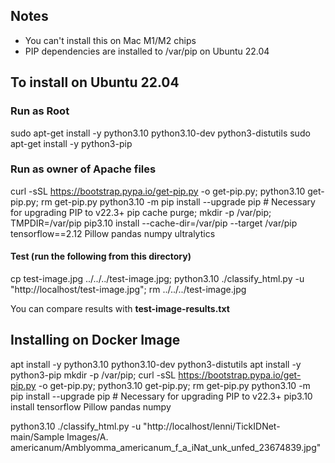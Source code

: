 ## Notes
* You can't install this on Mac M1/M2 chips
* PIP dependencies are installed to /var/pip on Ubuntu 22.04

## To install on Ubuntu 22.04
### Run as Root
sudo apt-get install -y python3.10 python3.10-dev python3-distutils
sudo apt-get install -y python3-pip

### Run as owner of Apache files
curl -sSL https://bootstrap.pypa.io/get-pip.py -o get-pip.py; python3.10 get-pip.py; rm get-pip.py
python3.10 -m pip install --upgrade pip # Necessary for upgrading PIP to v22.3+
pip cache purge; mkdir -p /var/pip; TMPDIR=/var/pip pip3.10 install --cache-dir=/var/pip --target /var/pip tensorflow==2.12 Pillow pandas numpy ultralytics

#### Test (run the following from this directory)
cp test-image.jpg ../../../test-image.jpg; python3.10 ./classify_html.py -u "http://localhost/test-image.jpg"; rm ../../../test-image.jpg

You can compare results with **test-image-results.txt**

## Installing on Docker Image
apt install -y python3.10 python3.10-dev python3-distutils
apt install -y python3-pip
mkdir -p /var/pip;
curl -sSL https://bootstrap.pypa.io/get-pip.py -o get-pip.py; python3.10 get-pip.py; rm get-pip.py
python3.10 -m pip install --upgrade pip # Necessary for upgrading PIP to v22.3+
pip3.10 install tensorflow Pillow pandas numpy

python3.10 ./classify_html.py -u "http://localhost/lenni/TickIDNet-main/Sample Images/A. americanum/Amblyomma_americanum_f_a_iNat_unk_unfed_23674839.jpg"